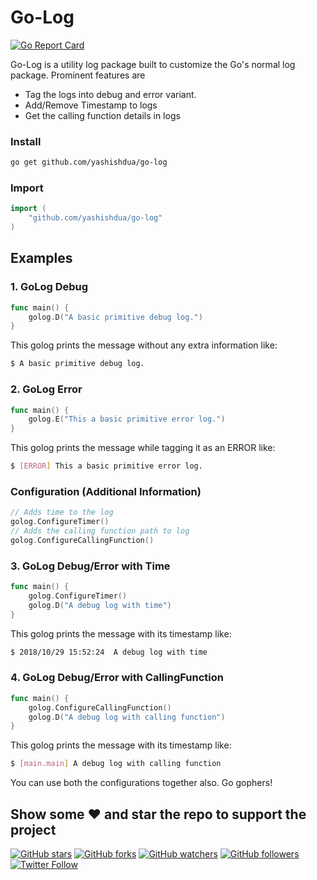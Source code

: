 # Go-Log

[![Go Report Card](https://goreportcard.com/badge/github.com/yashishdua/Go-Log)](https://goreportcard.com/report/github.com/yashishdua/Go-Log)

Go-Log is a utility log package built to customize the Go's normal log package. Prominent features are
* Tag the logs into debug and error variant.
* Add/Remove Timestamp to logs
* Get the calling function details in logs

### Install

```bash
go get github.com/yashishdua/go-log
```

### Import

```go
import (
	"github.com/yashishdua/go-log"
)
```
## Examples

### 1. GoLog Debug 

```go
func main() {
	golog.D("A basic primitive debug log.")
}
```

This golog prints the message without any extra information like:

```bash
$ A basic primitive debug log.
```

### 2. GoLog Error 

```go
func main() {
	golog.E("This a basic primitive error log.")
}
```

This golog prints the message while tagging it as an ERROR like:

```bash
$ [ERROR] This a basic primitive error log.
```
### Configuration (Additional Information)

```go
// Adds time to the log
golog.ConfigureTimer()
// Adds the calling function path to log
golog.ConfigureCallingFunction()
```

### 3. GoLog Debug/Error with Time

```go
func main() {
	golog.ConfigureTimer()
	golog.D("A debug log with time")
}
```

This golog prints the message with its timestamp like:

```bash
$ 2018/10/29 15:52:24  A debug log with time
```

### 4. GoLog Debug/Error with CallingFunction

```go
func main() {
	golog.ConfigureCallingFunction()
	golog.D("A debug log with calling function")
}
```

This golog prints the message with its timestamp like:

```bash
$ [main.main] A debug log with calling function
```

You can use both the configurations together also. Go gophers!


## Show some :heart: and star the repo to support the project

[![GitHub stars](https://img.shields.io/github/stars/yashishdua/go-log.svg?style=social&label=Star)](https://github.com/yashishdua/go-log) [![GitHub forks](https://img.shields.io/github/forks/yashishdua/go-log.svg?style=social&label=Fork)](https://github.com/yashishdua/go-log/fork) [![GitHub watchers](https://img.shields.io/github/watchers/yashishdua/go-log.svg?style=social&label=Watch)](https://github.com/yashishdua/go-log) [![GitHub followers](https://img.shields.io/github/followers/yashishdua.svg?style=social&label=Follow)](https://github.com/yashishdua/go-log)  
[![Twitter Follow](https://img.shields.io/twitter/follow/duayashish.svg?style=social)](https://twitter.com/duayashish)


